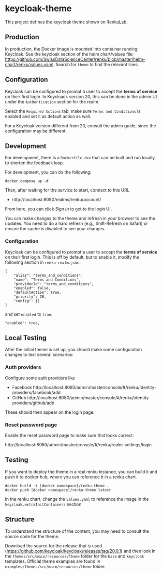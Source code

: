 # keycloak-theme

This project defines the keycloak theme shown on RenkuLab.

## Production

In production, the Docker image is mounted into container running Keycloak. See the keycloak section of the helm chart/values file: https://github.com/SwissDataScienceCenter/renku/blob/master/helm-chart/renku/values.yaml. Search for `theme` to find the relevant lines.

## Configuration

Keycloak can be configured to prompt a user to accept the **terms of service** on their first login. In Keycloack version 20, this can be done in the admin UI under the `Authentication` section for the realm.

Select the `Required Actions` tab, make sure `Terms and Conditions` is enabled and set it as default action as well.

For a Keycloak version different from 20, consult the admin guide, since the configuration may be different.

## Development

For development, there is a `Dockerfile.dev` that can be built and run locally to shorten the feedback loop.

For development, you can do the following:

```
docker compose up -d
```

Then, after waiting for the service to start, connect to this URL

- http://localhost:8080/realms/renku/account/

From here, you can click _Sign In_ to get to the login UI.

You can make changes to the theme and refresh in your browser to see the updates. You need to do a hard refresh (e.g., Shift-Refresh on Safari) or ensure the cache is disabled to see your changes.

### Configuration

Keycloak can be configured to prompt a user to accept the **terms of service** on their first login. This is off by default, but to enable it, modify the following section in `renku-realm.json`:

```
{
    "alias": "terms_and_conditions",
    "name": "Terms and Conditions",
    "providerId": "terms_and_conditions",
    "enabled": false,
    "defaultAction": true,
    "priority": 20,
    "config": {}
}
```

and set `enabled` to `true`.

```
"enabled": true,
```

## Local Testing

After the initial theme is set up, you should make some configuration changes to test several scenarios:

### Auth providers

Configure some auth providers like

- Facebook http://localhost:8080/admin/master/console/#/renku/identity-providers/facebook/add
- GitHub http://localhost:8080/admin/master/console/#/renku/identity-providers/github/add

These should then appear on the login page.

### Reset password page

Enable the reset password page to make sure that looks correct:

http://localhost:8080/admin/master/console/#/renku/realm-settings/login

## Testing

If you want to deploy the theme in a real renku instance, you can build it and push it to docker hub, where you can reference it in a renku chart.

```
docker build -t [docker namespace]/renku-theme .
docker push [docker namespace]/renku-theme:latest
```

In the renku chart, change the `values.yaml` to reference the image in the `keycloak.extraInitContainers` section

## Structure

To understand the structure of the content, you may need to consult the source code for the theme.

Download the source for the release that is used (https://github.com/keycloak/keycloak/releases/tag/20.0.1) and then look in the `themes/src/main/resources/theme` folder for the `base` and `keycloak` templates. Official theme examples are found in `examples/themes/src/main/resources/theme` folder.
